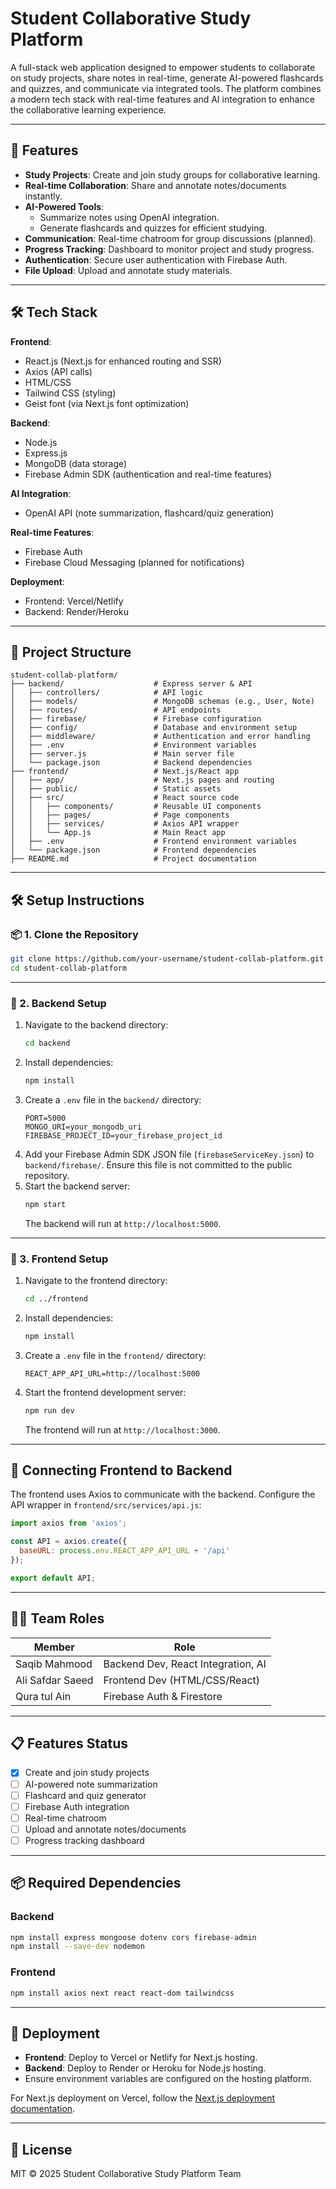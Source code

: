 # Student Collaborative Study Platform

A full-stack web application designed to empower students to collaborate on study projects, share notes in real-time, generate AI-powered flashcards and quizzes, and communicate via integrated tools. The platform combines a modern tech stack with real-time features and AI integration to enhance the collaborative learning experience.

---

## 🚀 Features

- **Study Projects**: Create and join study groups for collaborative learning.
- **Real-time Collaboration**: Share and annotate notes/documents instantly.
- **AI-Powered Tools**:
  - Summarize notes using OpenAI integration.
  - Generate flashcards and quizzes for efficient studying.
- **Communication**: Real-time chatroom for group discussions (planned).
- **Progress Tracking**: Dashboard to monitor project and study progress.
- **Authentication**: Secure user authentication with Firebase Auth.
- **File Upload**: Upload and annotate study materials.

---

## 🛠️ Tech Stack

**Frontend**:
- React.js (Next.js for enhanced routing and SSR)
- Axios (API calls)
- HTML/CSS
- Tailwind CSS (styling)
- Geist font (via Next.js font optimization)

**Backend**:
- Node.js
- Express.js
- MongoDB (data storage)
- Firebase Admin SDK (authentication and real-time features)

**AI Integration**:
- OpenAI API (note summarization, flashcard/quiz generation)

**Real-time Features**:
- Firebase Auth
- Firebase Cloud Messaging (planned for notifications)

**Deployment**:
- Frontend: Vercel/Netlify
- Backend: Render/Heroku

---

## 📁 Project Structure

```
student-collab-platform/
├── backend/                    # Express server & API
│   ├── controllers/            # API logic
│   ├── models/                 # MongoDB schemas (e.g., User, Note)
│   ├── routes/                 # API endpoints
│   ├── firebase/               # Firebase configuration
│   ├── config/                 # Database and environment setup
│   ├── middleware/             # Authentication and error handling
│   ├── .env                    # Environment variables
│   ├── server.js               # Main server file
│   └── package.json            # Backend dependencies
├── frontend/                   # Next.js/React app
│   ├── app/                    # Next.js pages and routing
│   ├── public/                 # Static assets
│   ├── src/                    # React source code
│   │   ├── components/         # Reusable UI components
│   │   ├── pages/              # Page components
│   │   ├── services/           # Axios API wrapper
│   │   └── App.js              # Main React app
│   ├── .env                    # Frontend environment variables
│   └── package.json            # Frontend dependencies
├── README.md                   # Project documentation
```

---

## 🛠️ Setup Instructions

### 📦 1. Clone the Repository

```bash
git clone https://github.com/your-username/student-collab-platform.git
cd student-collab-platform
```

---

### 🔧 2. Backend Setup

1. Navigate to the backend directory:
   ```bash
   cd backend
   ```
2. Install dependencies:
   ```bash
   npm install
   ```
3. Create a `.env` file in the `backend/` directory:
   ```env
   PORT=5000
   MONGO_URI=your_mongodb_uri
   FIREBASE_PROJECT_ID=your_firebase_project_id
   ```
4. Add your Firebase Admin SDK JSON file (`firebaseServiceKey.json`) to `backend/firebase/`. Ensure this file is not committed to the public repository.
5. Start the backend server:
   ```bash
   npm start
   ```
   The backend will run at `http://localhost:5000`.

---

### 🎨 3. Frontend Setup

1. Navigate to the frontend directory:
   ```bash
   cd ../frontend
   ```
2. Install dependencies:
   ```bash
   npm install
   ```
3. Create a `.env` file in the `frontend/` directory:
   ```env
   REACT_APP_API_URL=http://localhost:5000
   ```
4. Start the frontend development server:
   ```bash
   npm run dev
   ```
   The frontend will run at `http://localhost:3000`.

---

## 🔗 Connecting Frontend to Backend

The frontend uses Axios to communicate with the backend. Configure the API wrapper in `frontend/src/services/api.js`:

```javascript
import axios from 'axios';

const API = axios.create({
  baseURL: process.env.REACT_APP_API_URL + '/api'
});

export default API;
```

---

## 👨‍💻 Team Roles

| Member             | Role                                |
|--------------------|-------------------------------------|
| Saqib Mahmood      | Backend Dev, React Integration, AI  |
| Ali Safdar Saeed   | Frontend Dev (HTML/CSS/React)       |
| Qura tul Ain       | Firebase Auth & Firestore           |

---

## 📋 Features Status

- [x] Create and join study projects
- [ ] AI-powered note summarization
- [ ] Flashcard and quiz generator
- [ ] Firebase Auth integration
- [ ] Real-time chatroom
- [ ] Upload and annotate notes/documents
- [ ] Progress tracking dashboard

---

## 📦 Required Dependencies

### Backend
```bash
npm install express mongoose dotenv cors firebase-admin
npm install --save-dev nodemon
```

### Frontend
```bash
npm install axios next react react-dom tailwindcss
```

---

## 🚀 Deployment

- **Frontend**: Deploy to Vercel or Netlify for Next.js hosting.
- **Backend**: Deploy to Render or Heroku for Node.js hosting.
- Ensure environment variables are configured on the hosting platform.

For Next.js deployment on Vercel, follow the [Next.js deployment documentation](https://nextjs.org/docs/app/building-your-application/deploying).

---

## 📄 License

MIT © 2025 Student Collaborative Study Platform Team